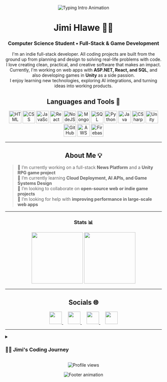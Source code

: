 <p align="center">
  <img 
    src="https://readme-typing-svg.demolab.com?font=Fira+Code&size=22&pause=1000&color=F7C45D&center=true&vCenter=true&width=480&lines=Hey+there!;Full-Stack+and+Game+Developer;Turning+ideas+into+working+projects" alt="Typing Intro Animation" />
</p>

<h1 align="center">Jimi Hlawe 🏄‍♂️ </h1>
<h3 align="center">Computer Science Student • Full-Stack & Game Development</h3>

<p align="center">
I'm an indie full-stack developer. All coding projects are built from the ground up from planning and design to solving real-life problems with code.<br>
I love creating clean, practical, and creative software that makes an impact.<br>
Currently, I'm working on web apps with <b>ASP.NET, React, and SQL</b>, and also developing games in <b>Unity</b> as a side passion.<br>
I enjoy learning new technologies, exploring AI integrations, and turning ideas into working products.
</p>

<h2 align="center">Languages and Tools 🧰</h2>

<p align="center">
  <img alt="HTML" width="40px" src="https://cdn.jsdelivr.net/gh/devicons/devicon/icons/html5/html5-plain.svg" />
  <img alt="CSS" width="40px" src="https://cdn.jsdelivr.net/gh/devicons/devicon/icons/css3/css3-plain.svg" />
  <img alt="JavaScript" width="40px" src="https://cdn.jsdelivr.net/gh/devicons/devicon/icons/javascript/javascript-plain.svg" />
  <img alt="React" width="40px" src="https://cdn.jsdelivr.net/gh/devicons/devicon/icons/react/react-original.svg" />
  <img alt="NodeJS" width="40px" src="https://www.svgrepo.com/show/373931/node2.svg" />
  <img alt="MongoDB" width="40px" src="https://www.svgrepo.com/show/331488/mongodb.svg" />
  <img alt="SQL" width="40px" src="https://www.svgrepo.com/show/331760/sql-database-generic.svg" />
  <img alt="Python" width="40px" src="https://cdn.jsdelivr.net/gh/devicons/devicon/icons/python/python-plain.svg" />
  <img alt="Java" width="40px" src="https://cdn.jsdelivr.net/gh/devicons/devicon/icons/java/java-original.svg" />
  <img alt="CSharp" width="40px" src="https://www.svgrepo.com/show/353622/c-sharp.svg" />
  <img alt="Unity" width="40px" src="https://www.svgrepo.com/show/354494/unity.svg" />
  <img alt="GitHub" width="40px" src="https://www.svgrepo.com/show/475654/github-color.svg" />
  <img alt="AWS" width="40px" src="https://www.svgrepo.com/show/448266/aws.svg" />
  <img alt="Firebase" width="40px" src="https://www.svgrepo.com/show/373595/firebase.svg" />
</p>

---

<h2 align="center">About Me 💡</h2>

> 🔭 I’m currently working on a full-stack **News Platform** and a **Unity RPG game project**  
> 🌱 I’m currently learning **Cloud Deployment, AI APIs, and Game Systems Design**  
> 👯 I’m looking to collaborate on **open-source web or indie game projects**  
> 🤔 I’m looking for help with **improving performance in large-scale web apps**

---

<h3 align="center">Stats 📊</h3>
<p align="center">
  <img 
    src="https://github-readme-stats.vercel.app/api?username=Jimihlawe&show_icons=true&theme=transparent&title_color=4EC9B0&icon_color=61AFEF&text_color=C5C6C7&bg_color=0D1117&hide_border=false&border_radius=8" 
    height="165" />
  <img 
    src="https://streak-stats.demolab.com?user=Jimihlawe&theme=highcontrast&ring=4EC9B0&fire=61AFEF&currStreakNum=4EC9B0&hide_border=false&border_radius=8" 
    height="165" />
</p>




---

<h2 align="center">Socials 🌐</h2>
<p align="center">
  <a href="https://discord.com/users/jimihlawe" target="_blank">
    <img src="https://raw.githubusercontent.com/danielcranney/readme-generator/main/public/icons/socials/discord.svg" width="40" />
  </a>&nbsp;&nbsp;&nbsp;
  <a href="https://www.github.com/Jimihlawe" target="_blank">
    <img src="https://raw.githubusercontent.com/danielcranney/readme-generator/main/public/icons/socials/github-dark.svg" width="40" />
  </a>&nbsp;&nbsp;&nbsp;
  <a href="https://www.linkedin.com/in/jimihlawe/" target="_blank">
    <img src="https://raw.githubusercontent.com/danielcranney/readme-generator/main/public/icons/socials/linkedin.svg" width="40" />
  </a>&nbsp;&nbsp;&nbsp;
  <a href="https://www.instagram.com/jmelhlawe/" target="_blank">
    <img src="https://www.svgrepo.com/show/452229/instagram-1.svg" width="40" />
  </a>
</p>


---

<details>
  <summary><h3>👨‍💻 Jimi's Coding Journey</h3></summary>

I am a third-year Computer Science student who loves to create and build new things with code.  
My journey started from curiosity , I wanted to understand how apps and websites really work.  
Over time I learned how to plan, design, and build complete projects by myself, from start to finish.  

I enjoy learning new technologies like C#, Java, JavaScript, SQL, and ASP.NET.  
I also like working on creative projects such as games in Unity and full-stack web apps.  
My goal is to become a strong and creative developer who builds useful and smart systems.
</details>

<p align="center">
  <img src="https://komarev.com/ghpvc/?username=Jimihlawe&style=for-the-badge&color=orange" alt="Profile views" />
</p>

<p align="center">
  <img 
    src="https://readme-typing-svg.demolab.com?font=Fira+Code&size=20&pause=1200&color=9CDCFE&center=true&vCenter=true&width=500&lines=Keep+pushing+forward" alt="Footer animation" />
</p>
